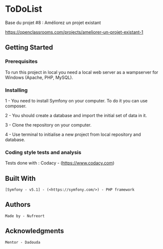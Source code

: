 ToDoList
========

Base du projet #8 : Améliorez un projet existant

https://openclassrooms.com/projects/ameliorer-un-projet-existant-1

## Getting Started

### Prerequisites

To run this project in local you need a local web server as a wampserver for Windows (Apache, PHP, MySQL).

### Installing

1 - You need to install Symfony on your computer. To do it you can use composer.

2 - You should create a database and import the initial set of data in it.

3 - Clone the repository on your computer.

4 - Use terminal to initialise a new project from local repository and database.

### Coding style tests and analysis

Tests done with :
    Codacy - (<https://www.codacy.com>)

## Built With

    [Symfony - v5.1] - (<https://symfony.com/>) - PHP framework

## Authors

    Made by - Nufreort

## Acknowledgments

    Mentor - Dadouda
